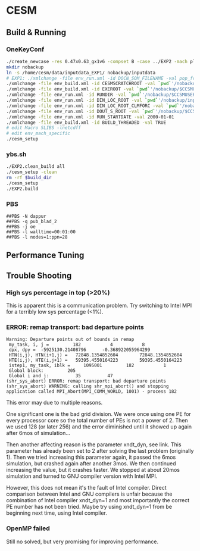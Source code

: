 <!-- TITLE: CESM -->
<!-- SUBTITLE: CESM summary -->

# CESM

## Build & Running

### OneKeyConf

```bash
./create_newcase -res 0.47x0.63_gx1v6 -compset B -case ../EXP2 -mach pleiades-ivy
mkdir nobackup
ln -s /home/cesm/data/inputdata_EXP1/ nobackup/inputdata
# EXP1: ./xmlchange -file env_run.xml -id DOCN_SOM_FILENAME -val pop_frc.gx1v6.091112.nc
./xmlchange -file env_build.xml -id CESMSCRATCHROOT -val `pwd`'/nobackup/$USER'
./xmlchange -file env_build.xml -id EXEROOT -val `pwd`'/nobackup/$CCSMUSER/$CASE/bld'
./xmlchange -file env_run.xml -id RUNDIR -val `pwd`'/nobackup/$CCSMUSER/$CASE/run'
./xmlchange -file env_run.xml -id DIN_LOC_ROOT -val `pwd`'/nobackup/inputdata'
./xmlchange -file env_run.xml -id DIN_LOC_ROOT_CLMFORC -val `pwd`'/nobackup/inputdata/atm/datm7'
./xmlchange -file env_run.xml -id DOUT_S_ROOT -val `pwd`'/nobackup/$CCSMUSER/archive/$CASE'
./xmlchange -file env_run.xml -id RUN_STARTDATE -val 2000-01-01
./xmlchange -file env_build.xml -id BUILD_THREADED -val TRUE
# edit Macro SLIBS -lnetcdff
# edit env_mach_specific
./cesm_setup
```

### ybs.sh

```bash
./EXP2.clean_build all
./cesm_setup -clean
rm -rf $build_dir
./cesm_setup
./EXP2.build
```

### PBS

```
##PBS -N dappur
##PBS -q pub_blad_2
##PBS -j oe
##PBS -l walltime=00:01:00
##PBS -l nodes=1:ppn=28
```


## Performance Tuning

## Trouble Shooting

### High sys percentage in top (>20%)

This is apparent this is a communication problem. Try switching to Intel MPI for a terribly low sys percentage (\<1%).

### ERROR: remap transport: bad departure points

```
Warning: Departure points out of bounds in remap                  
 my_task, i, j =         182           4           8              
 dpx, dpy =  -5925130.21408796      -0.368922055964299            
 HTN(i,j), HTN(i+1,j) =   72848.1354852604        72848.1354852604
 HTE(i,j), HTE(i,j+1) =   59395.4550164223        59395.4550164223
 istep1, my_task, iblk =     1095001         182           1      
 Global block:         205                                        
 Global i and j:          35          47                          
(shr_sys_abort) ERROR: remap transport: bad departure points      
(shr_sys_abort) WARNING: calling shr_mpi_abort() and stopping     
application called MPI_Abort(MPI_COMM_WORLD, 1001) - process 182
```

This error may due to multiple reasons.

One significant one is the bad grid division. We were once using one PE for every processor core so the total number of PEs is not a power of 2. Then we used 128 (or later 256) and the error diminished until it showed up again after 6mos of simulation...

Then another affecting reason is the parameter xndt_dyn, see link. This parameter has already been set to 2 after solving the last problem (originally 1). Then we tried increasing this parameter again, it passed the 6mos simulation, but crashed again after another 3mos. We then continued increasing the value, but it crashes faster. We stopped at about 20mos simulation and turned to GNU compiler version with Intel MPI.

However, this does not mean it's the fault of Intel compiler. Direct comparison between Intel and GNU compilers is unfair because the combination of Intel compiler xndt_dyn=1 and most importantly the correct PE number has not been tried. Maybe try using xndt_dyn=1 from be beginning next time, using Intel compiler.

### OpenMP failed

Still no solved, but very promising for improving performance.


